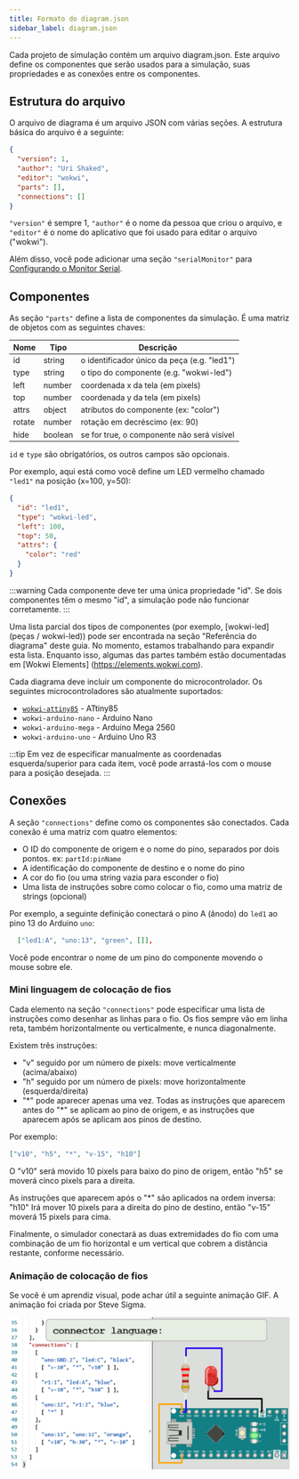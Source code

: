 ```yaml
---
title: Formato do diagram.json
sidebar_label: diagram.json
---
```


Cada projeto de simulação contém um arquivo diagram.json. Este arquivo define os componentes
que serão usados para a simulação, suas propriedades e as conexões entre os componentes.

## Estrutura do arquivo

O arquivo de diagrama é um arquivo JSON com várias seções. A estrutura básica do arquivo é a seguinte:

```json
{
  "version": 1,
  "author": "Uri Shaked",
  "editor": "wokwi",
  "parts": [],
  "connections": []
}
```

`"version"` é sempre 1, `"author"` é o nome da pessoa que criou o
arquivo, e `"editor"` é o nome do aplicativo que foi usado para editar o
arquivo ("wokwi").

Além disso, você pode adicionar uma seção `"serialMonitor"` para [Configurando o Monitor Serial](guides/serial-monitor#configuring-the-serial-monitor).

## Componentes

As seção `"parts"` define a lista de componentes da simulação.
É uma matriz de objetos com as seguintes chaves:

| Nome   | Tipo    | Descrição                                       |
| ------ | ------- | ----------------------------------------------- |
| id     | string  | o identificador único da peça (e.g. "led1")     |
| type   | string  | o tipo do componente (e.g. "wokwi-led")         |
| left   | number  | coordenada x da tela (em pixels)                |
| top    | number  | coordenada y da tela (em pixels)                |
| attrs  | object  | atributos do componente (ex: "color")           |
| rotate | number  | rotação em decréscimo (ex: 90)                  |
| hide   | boolean | se for true, o componente não será visível      |

`id` e `type` são obrigatórios, os outros campos são opcionais.

Por exemplo, aqui está como você define um LED vermelho chamado `"led1"` na posição (x=100, y=50):

```json
{
  "id": "led1",
  "type": "wokwi-led",
  "left": 100,
  "top": 50,
  "attrs": {
    "color": "red"
  }
}
```

:::warning
Cada componente deve ter uma única propriedade "id". Se dois componentes têm o mesmo "id",
a simulação pode não funcionar corretamente.
:::

Uma lista parcial dos tipos de componentes (por exemplo, [wokwi-led] (peças / wokwi-led)) pode ser encontrada na seção "Referência do diagrama" deste guia. No momento, estamos trabalhando para expandir esta lista. Enquanto isso, algumas das partes também estão documentadas em [Wokwi Elements] (https://elements.wokwi.com).

Cada diagrama deve incluir um componente do microcontrolador. Os seguintes microcontroladores são atualmente suportados:

- [`wokwi-attiny85`](parts/wokwi-attiny85) - ATtiny85
- `wokwi-arduino-nano` - Arduino Nano
- `wokwi-arduino-mega` - Arduino Mega 2560
- `wokwi-arduino-uno` - Arduino Uno R3

:::tip
Em vez de especificar manualmente as coordenadas esquerda/superior para cada item, você
pode arrastá-los com o mouse para a posição desejada.
:::

## Conexões

A seção `"connections"` define como os componentes são conectados. Cada conexão é uma matriz com quatro
elementos:

- O ID do componente de origem e o nome do pino, separados por dois pontos. ex: `partId:pinName`
- A identificação do componente de destino e o nome do pino
- A cor do fio (ou uma string vazia para esconder o fio)
- Uma lista de instruções sobre como colocar o fio, como uma matriz de strings (opcional)

Por exemplo, a seguinte definição conectará o pino A (ânodo) do `led1`
ao pino 13 do Arduino `uno`:

```json
  ["led1:A", "uno:13", "green", []],
```

Você pode encontrar o nome de um pino do componente movendo o mouse sobre ele.

### Mini linguagem de colocação de fios

Cada elemento na seção `"connections"` pode especificar uma lista de instruções
como desenhar as linhas para o fio. Os fios sempre vão em linha reta, também
horizontalmente ou verticalmente, e nunca diagonalmente.

Existem três instruções:

- "v" seguido por um número de pixels: move verticalmente (acima/abaixo)
- "h" seguido por um número de pixels: move horizontalmente (esquerda/direita)
- "\*" pode aparecer apenas uma vez. Todas as instruções que aparecem antes do "\*"
  se aplicam ao pino de origem, e as instruções que aparecem após se aplicam
  aos pinos de destino.

Por exemplo:

```json
["v10", "h5", "*", "v-15", "h10"]
```

O "v10" será movido 10 pixels para baixo do pino de origem, então "h5" se moverá
cinco pixels para a direita.

As instruções que aparecem após o "\*" são aplicados na ordem inversa: "h10" Irá
mover 10 pixels para a direita do pino de destino, então "v-15" moverá 15 pixels para cima.

Finalmente, o simulador conectará as duas extremidades do fio com uma combinação
de um fio horizontal e um vertical que cobrem a distância restante, conforme necessário.

### Animação de colocação de fios

Se você é um aprendiz visual, pode achar útil a seguinte animação GIF.
A animação foi criada por Steve Sigma.

![diagram.json mini linguagem de colocação de fios](diagram-format-connections.gif)

